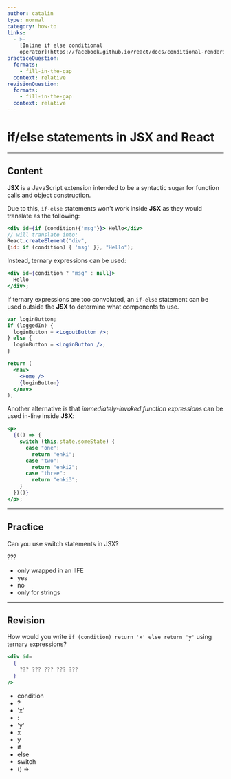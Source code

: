 ```yaml
---
author: catalin
type: normal
category: how-to
links:
  - >-
    [Inline if else conditional
    operator](https://facebook.github.io/react/docs/conditional-rendering.html#inline-if-else-with-conditional-operator){website}
practiceQuestion:
  formats:
    - fill-in-the-gap
  context: relative
revisionQuestion:
  formats:
    - fill-in-the-gap
  context: relative
---
```


# if/else statements in JSX and React


---

## Content

**JSX** is a JavaScript extension intended to be a syntactic sugar for function calls and object construction.

Due to this, `if-else` statements won't work inside **JSX** as they would translate as the following:

```jsx
<div id={if (condition){'msg'}}> Hello</div>
// will translate into:
React.createElement("div",
{id: if (condition) { 'msg' }}, "Hello");
```

Instead, ternary expressions can be used:

```jsx
<div id={condition ? "msg" : null}>
  Hello
</div>;
```

If ternary expressions are too convoluted, an `if-else` statement can be used outside the **JSX** to determine what components to use.

```jsx
var loginButton;
if (loggedIn) {
  loginButton = <LogoutButton />;
} else {
  loginButton = <LoginButton />;
}

return (
  <nav>
    <Home />
    {loginButton}
  </nav>
);
```

Another alternative is that *immediately-invoked function expressions* can be used in-line inside **JSX**:

```jsx
<p>
  {(() => {
    switch (this.state.someState) {
      case "one":
        return "enki";
      case "two":
        return "enki2";
      case "three":
        return "enki3";
    }
  })()}
</p>;
```


---

## Practice

Can you use switch statements in JSX?

???

- only wrapped in an IIFE
- yes
- no
- only for strings


---

## Revision

How would you write `if (condition) return 'x' else return 'y'` using ternary expressions?

```jsx
<div id=
  {
    ??? ??? ??? ??? ???
  }
/>
```

- condition
- ?
- 'x'
- :
- 'y'
- x
- y
- if
- else
- switch
- () =>
